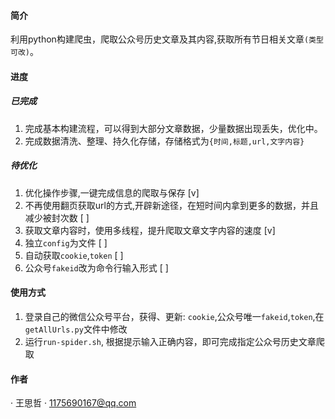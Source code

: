 #### 简介
利用python构建爬虫，爬取公众号历史文章及其内容,获取所有节日相关文章`(类型可改)`。

#### 进度

##### 已完成
1. 完成基本构建流程，可以得到大部分文章数据，少量数据出现丢失，优化中。
2. 完成数据清洗、整理、持久化存储，存储格式为`{时间,标题,url,文字内容}
`
##### 待优化
1. 优化操作步骤,一键完成信息的爬取与保存 [v]
2. 不再使用翻页获取url的方式,开辟新途径，在短时间内拿到更多的数据，并且减少被封次数 [ ]
3. 获取文章内容时，使用多线程，提升爬取文章文字内容的速度 [v]
4. 独立`config`为文件 [ ]
5. 自动获取`cookie`,`token` [ ]
6. 公众号`fakeid`改为命令行输入形式 [ ]

#### 使用方式
1. 登录自己的微信公众号平台，获得、更新: `cookie`,公众号唯一`fakeid`,`token`,在`getAllUrls.py`文件中修改
2. 运行`run-spider.sh`, 根据提示输入正确内容，即可完成指定公众号历史文章爬取

#### 作者
· 王思哲
· 1175690167@qq.com
